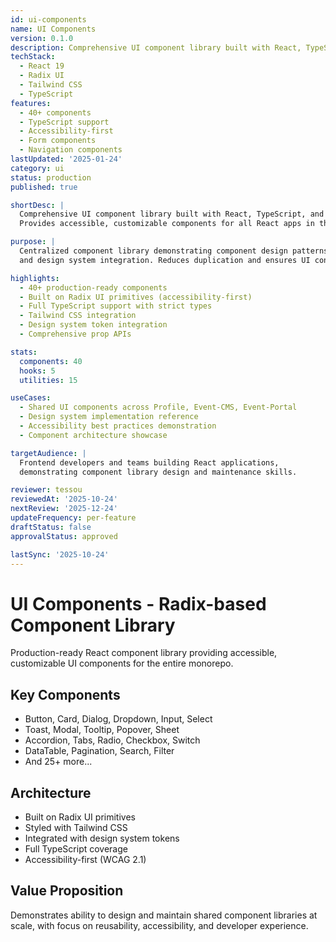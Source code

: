 ```yaml
---
id: ui-components
name: UI Components
version: 0.1.0
description: Comprehensive UI component library built with React, TypeScript, and Radix UI primitives
techStack:
  - React 19
  - Radix UI
  - Tailwind CSS
  - TypeScript
features:
  - 40+ components
  - TypeScript support
  - Accessibility-first
  - Form components
  - Navigation components
lastUpdated: '2025-01-24'
category: ui
status: production
published: true

shortDesc: |
  Comprehensive UI component library built with React, TypeScript, and Radix UI primitives.
  Provides accessible, customizable components for all React apps in the monorepo.

purpose: |
  Centralized component library demonstrating component design patterns, reusability strategies,
  and design system integration. Reduces duplication and ensures UI consistency across apps.

highlights:
  - 40+ production-ready components
  - Built on Radix UI primitives (accessibility-first)
  - Full TypeScript support with strict types
  - Tailwind CSS integration
  - Design system token integration
  - Comprehensive prop APIs

stats:
  components: 40
  hooks: 5
  utilities: 15

useCases:
  - Shared UI components across Profile, Event-CMS, Event-Portal
  - Design system implementation reference
  - Accessibility best practices demonstration
  - Component architecture showcase

targetAudience: |
  Frontend developers and teams building React applications,
  demonstrating component library design and maintenance skills.

reviewer: tessou
reviewedAt: '2025-10-24'
nextReview: '2025-12-24'
updateFrequency: per-feature
draftStatus: false
approvalStatus: approved

lastSync: '2025-10-24'
---
```


# UI Components - Radix-based Component Library

Production-ready React component library providing accessible, customizable UI components for the entire monorepo.

## Key Components

- Button, Card, Dialog, Dropdown, Input, Select
- Toast, Modal, Tooltip, Popover, Sheet
- Accordion, Tabs, Radio, Checkbox, Switch
- DataTable, Pagination, Search, Filter
- And 25+ more...

## Architecture

- Built on Radix UI primitives
- Styled with Tailwind CSS
- Integrated with design system tokens
- Full TypeScript coverage
- Accessibility-first (WCAG 2.1)

## Value Proposition

Demonstrates ability to design and maintain shared component libraries at scale,
with focus on reusability, accessibility, and developer experience.

